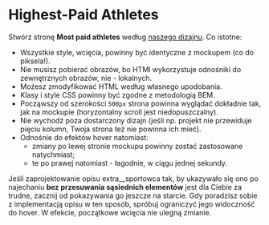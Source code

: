 # Highest-Paid Athletes

Stwórz stronę **Most paid athletes** według [naszego dizajnu](https://www.figma.com/file/0Fp7jz0rNDDhlxTdXFyh7o/Athletes?node-id=0%3A1). Co istotne:

- Wszystkie style, wcięcia, powinny być identyczne z mockupem (co do piksela!).
- Nie musisz pobierać obrazów, bo HTMl wykorzystuje odnośniki do zewnętrznych obrazów, nie - lokalnych.
- Możesz zmodyfikować HTML według własnego upodobania.
- Klasy i style CSS powinny być zgodne z metodologią BEM.
- Począwszy od szerokości `500px` strona powinna wyglądać dokładnie tak, jak na mockupie (horyzontalny scroll jest niedopuszczalny).
- Nie wychodź poza dostarczony dizajn (jeśli np. projekt nie przewiduje pięciu kolumn, Twoja strona też nie powinna ich mieć).
- Odnośnie do efektów hover natomiast:
  - zmiany po lewej stronie mockupu powinny zostać zastosowane natychmiast;
  - te po prawej natomiast - łagodnie, w ciągu jednej sekundy.

Jeśli zaprojektowanie opisu extra\_\_sportowca tak, by ukazywało się ono po najechaniu **bez przesuwania sąsiednich elementów** jest dla Ciebie za trudne, zacznij od pokazywania go&nbsp;jeszcze na starcie. Gdy poradzisz sobie z implementacją opisu w ten sposób, spróbuj ograniczyć jego widoczność do hover. W efekcie, początkowe wcięcia nie ulegną zmianie.
